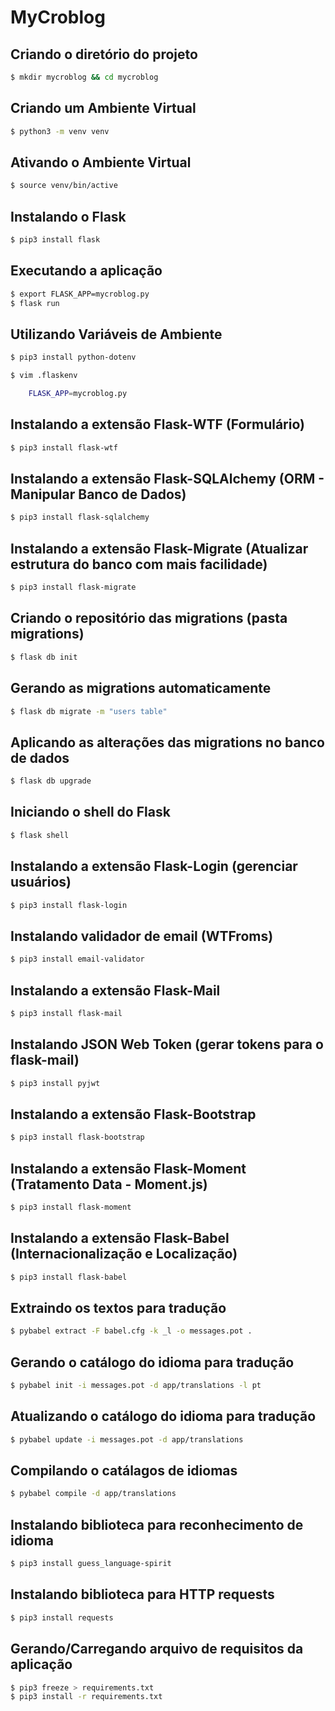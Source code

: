 # MyCroblog

## Criando o diretório do projeto

```zsh
$ mkdir mycroblog && cd mycroblog
```

## Criando um Ambiente Virtual

```zsh
$ python3 -m venv venv
```

## Ativando o Ambiente Virtual

```zsh
$ source venv/bin/active
```

## Instalando o Flask

```zsh
$ pip3 install flask
```

## Executando a aplicação

```zsh
$ export FLASK_APP=mycroblog.py
$ flask run
```

## Utilizando Variáveis de Ambiente

```zsh
$ pip3 install python-dotenv

$ vim .flaskenv

    FLASK_APP=mycroblog.py
```

## Instalando a extensão Flask-WTF (Formulário)

```zsh
$ pip3 install flask-wtf
```

## Instalando a extensão Flask-SQLAlchemy (ORM - Manipular Banco de Dados)

```zsh
$ pip3 install flask-sqlalchemy
```

## Instalando a extensão Flask-Migrate (Atualizar estrutura do banco com mais facilidade)

```zsh
$ pip3 install flask-migrate
```

## Criando o repositório das migrations (pasta migrations)

```zsh
$ flask db init
```

## Gerando as migrations automaticamente

```zsh
$ flask db migrate -m "users table"
```

## Aplicando as alterações das migrations no banco de dados

```zsh
$ flask db upgrade
```

## Iniciando o shell do Flask

```zsh
$ flask shell
```

## Instalando a extensão Flask-Login (gerenciar usuários)

```zsh
$ pip3 install flask-login
```

## Instalando validador de email (WTFroms)

```zsh
$ pip3 install email-validator
```

## Instalando a extensão Flask-Mail

```zsh
$ pip3 install flask-mail
```

## Instalando JSON Web Token (gerar tokens para o flask-mail)

```zsh
$ pip3 install pyjwt
```

## Instalando a extensão Flask-Bootstrap

```zsh
$ pip3 install flask-bootstrap
```

## Instalando a extensão Flask-Moment (Tratamento Data - Moment.js)

```zsh
$ pip3 install flask-moment
```

## Instalando a extensão Flask-Babel (Internacionalização e Localização)

```zsh
$ pip3 install flask-babel
```

## Extraindo os textos para tradução

```zsh
$ pybabel extract -F babel.cfg -k _l -o messages.pot .
```

## Gerando o catálogo do idioma para tradução

```zsh
$ pybabel init -i messages.pot -d app/translations -l pt
```

## Atualizando o catálogo do idioma para tradução

```zsh
$ pybabel update -i messages.pot -d app/translations
```

## Compilando o catálagos de idiomas

```zsh
$ pybabel compile -d app/translations
```

## Instalando biblioteca para reconhecimento de idioma

```zsh
$ pip3 install guess_language-spirit
```

## Instalando biblioteca para HTTP requests

```zsh
$ pip3 install requests
```

## Gerando/Carregando arquivo de requisitos da aplicação

```zsh
$ pip3 freeze > requirements.txt
$ pip3 install -r requirements.txt
```
